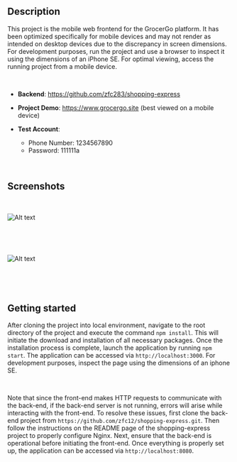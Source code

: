 ## Description

This project is the mobile web frontend for the GrocerGo platform. It has been optimized specifically for mobile devices and may not render as intended on desktop devices due to the discrepancy in screen dimensions. For development purposes, run the project and use a browser to inspect it using the dimensions of an iPhone SE. For optimal viewing, access the running project from a mobile device.

&nbsp;

- **Backend**: https://github.com/zfc283/shopping-express

- **Project Demo**: https://www.grocergo.site (best viewed on a mobile device)
- **Test Account**:
  - Phone Number: 1234567890
  - Password: 111111a

&nbsp;

## Screenshots

&nbsp;

<img src="https://shopping-project.s3.ca-central-1.amazonaws.com/github-readme-images/Screenshot+(436).png" alt="Alt text" >

&nbsp;

&nbsp;

<img src="https://shopping-project.s3.ca-central-1.amazonaws.com/github-readme-images/Screenshot+(437).png" alt="Alt text" >

&nbsp;

&nbsp;

## Getting started

After cloning the project into local environment, navigate to the root directory of the project and execute the command `npm install`. This will initiate the download and installation of all necessary packages. Once the installation process is complete, launch the application by running `npm start`. The application can be accessed via `http://localhost:3000`. For development purposes, inspect the page using the dimensions of an iphone SE.

&nbsp;

Note that since the front-end makes HTTP requests to communicate with the back-end, if the back-end server is not running, errors will arise while interacting with the front-end. To resolve these issues, first clone the back-end project from `https://github.com/zfc12/shopping-express.git`. Then follow the instructions on the README page of the shopping-express project to properly configure Nginx. Next, ensure that the back-end is operational before initiating the front-end. Once everything is properly set up, the application can be accessed via `http://localhost:8080`.

&nbsp;
